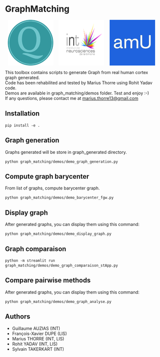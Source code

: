 # GraphMatching

<div style="display: flex; justify-content: space-around;">
    <img src="resources/readme_pictures/qarma_logo.png" width="150" height="150">
    <img src="resources/readme_pictures/int_logo.png" width="150" height="150">
    <img src="resources/readme_pictures/amu_logo.png" width="150" height="150">
</div>



This toolbox contains scripts to generate Graph from real human cortex graph generated. <br>
Code has been rehabilited and tested by Marius Thorre using Rohit Yadav code. <br>
Demos are available in graph_matching/demos folder.
Test and enjoy :-) <br>
If any questions, please contact me at marius.thorre13@gmail.com


## Installation
```shell
pip install -e .
```

## Graph generation
Graphs generated will be store in graph_generated directory.
```shell
python graph_matching/demos/demo_graph_generation.py
```

## Compute graph barycenter
From list of graphs, compute barycenter graph.
```shell
python graph_matching/demos/demo_barycenter_fgw.py
```

## Display graph
After generated graphs, you can display them using this command:
```shell
python graph_matching/demos/demo_display_graph.py
```

## Graph comparaison
```shell
python -m streamlit run graph_matching/demos/demo_graph_comparaison_stApp.py
```

## Compare pairwise methods
After generated graphs, you can display them using this command:
```shell
python graph_matching/demos/demo_graph_analyse.py
```

## Authors
- Guillaume AUZIAS (INT)
- François-Xavier DUPE (LIS)
- Marius THORRE (INT, LIS)
- Rohit YADAV (INT, LIS)
- Sylvain TAKERKART (INT)
